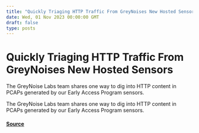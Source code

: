 ```yaml
---
title: "Quickly Triaging HTTP Traffic From GreyNoises New Hosted Sensors"
date: Wed, 01 Nov 2023 00:00:00 GMT
draft: false
type: posts
---
```

# Quickly Triaging HTTP Traffic From GreyNoises New Hosted Sensors





The GreyNoise Labs team shares one way to dig into HTTP content in PCAPs generated by our Early Access Program sensors.

The GreyNoise Labs team shares one way to dig into HTTP content in PCAPs generated by our Early Access Program sensors.

#### [Source](https://www.greynoise.io/blog/quickly-triaging-http-traffic-from-greynoises-new-hosted-sensors)

